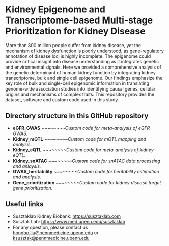Kidney Epigenome and Transcriptome-based Multi-stage Prioritization for Kidney Disease
======================================================================================

More than 800 million people suffer from kidney disease, yet the mechanism of kidney dysfunction is poorly understood, as gene-regulatory annotation of disease loci is highly incomplete. The epigenome could provide critical insight into disease understanding as it integrates genetic and environmental signals. Here we provided a comprehensive analysis of the genetic determinant of human kidney function by integrating kidney transcriptome, bulk and single cell epigenome. Our findings emphasize the key role of bulk and single-cell epigenomic information in translating genome-wide association studies into identifying causal genes, cellular origins and mechanisms of complex traits.
This repository provides the dataset, software and custom code used in this study.


Directory structure in this GitHub repository
----------------------------------------------
- **eGFR_GWAS** *~~~~~~~~Custom code for meta-analysis of eGFR GWAS.*
- **Kidney_mQTL** *~~~~~~~~Custom code for mQTL mapping and analysis.*
- **Kidney_eQTL** *~~~~~~~~Custom code for meta-analysis of kidney eQTL.*
- **Kidney_snATAC** *~~~~~~~~Custom code for snATAC data processing and anlaysis.*
- **GWAS_heritability** *~~~~~~~~Custom code for heritability estimation and analysis.*
- **Gene_prioritization** *~~~~~~~~Custom code for kidney disease target gene prioritization.*


Useful links
------------------
- Susztaklab Kidney Biobank: https://susztaklab.com
- Susztak Lab: https://www.med.upenn.edu/susztaklab
- For any question, please contact us hongbo.liu@pennmedicine.upenn.edu or ksusztak@pennmedicine.upenn.edu
